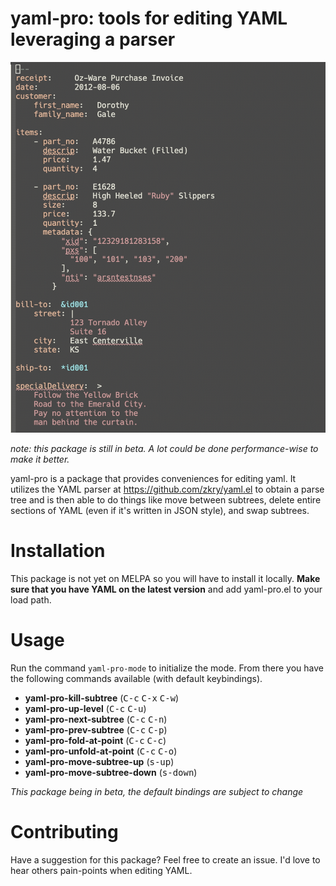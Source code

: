 # yaml-pro: tools for editing YAML leveraging a parser

![screenshot](./docs/screenshot.gif)

*note: this package is still in beta. A lot could be done
performance-wise to make it better.*

yaml-pro is a package that provides conveniences for editing yaml.  It
utilizes the YAML parser at https://github.com/zkry/yaml.el to obtain
a parse tree and is then able to do things like move between subtrees,
delete entire sections of YAML (even if it's written in JSON style),
and swap subtrees.

# Installation

This package is not yet on MELPA so you will have to install it
locally.  **Make sure that you have YAML on the latest version** and
add yaml-pro.el to your load path.

# Usage

Run the command `yaml-pro-mode` to initialize the mode. From there you
have the following commands available (with default keybindings).

- **yaml-pro-kill-subtree** (<kbd>C-c</kbd> <kbd>C-x</kbd> <kbd>C-w</kbd>)
- **yaml-pro-up-level** (<kbd>C-c</kbd> <kbd>C-u</kbd>)
- **yaml-pro-next-subtree** (<kbd>C-c</kbd> <kbd>C-n</kbd>)
- **yaml-pro-prev-subtree** (<kbd>C-c</kbd> <kbd>C-p</kbd>)
- **yaml-pro-fold-at-point** (<kbd>C-c</kbd> <kbd>C-c</kbd>)
- **yaml-pro-unfold-at-point** (<kbd>C-c</kbd> <kbd>C-o</kbd>)
- **yaml-pro-move-subtree-up** (<kbd>s-up</kbd>)
- **yaml-pro-move-subtree-down** (<kbd>s-down</kbd>)

*This package being in beta, the default bindings are subject to change*

# Contributing

Have a suggestion for this package? Feel free to create an issue. I'd
love to hear others pain-points when editing YAML.
